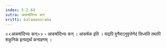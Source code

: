 ```yaml
---
index: 5.2.64
sutra: आकर्षादिभ्यः कन्
vritti: balamanorama
---
```


<<आकर्षादिभ्यः कन्>> - आकर्षादिभ्यः कन् । आकर्षक इति । यद्यपि वुनैवाऽनुवृत्तेनेदं सिध्यति तथापि शकुनिक॑ इत्यद्यर्थं कन्ग्रहणम् । 